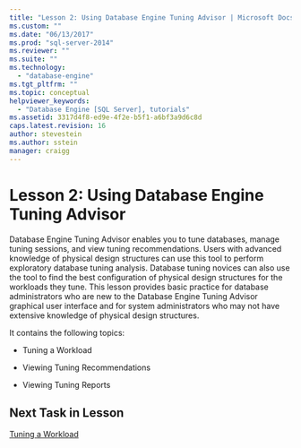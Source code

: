 ```yaml
---
title: "Lesson 2: Using Database Engine Tuning Advisor | Microsoft Docs"
ms.custom: ""
ms.date: "06/13/2017"
ms.prod: "sql-server-2014"
ms.reviewer: ""
ms.suite: ""
ms.technology: 
  - "database-engine"
ms.tgt_pltfrm: ""
ms.topic: conceptual
helpviewer_keywords: 
  - "Database Engine [SQL Server], tutorials"
ms.assetid: 3317d4f8-ed9e-4f2e-b5f1-a6bf3a9d6c8d
caps.latest.revision: 16
author: stevestein
ms.author: sstein
manager: craigg
---
```

# Lesson 2: Using Database Engine Tuning Advisor
  Database Engine Tuning Advisor enables you to tune databases, manage tuning sessions, and view tuning recommendations. Users with advanced knowledge of physical design structures can use this tool to perform exploratory database tuning analysis. Database tuning novices can also use the tool to find the best configuration of physical design structures for the workloads they tune. This lesson provides basic practice for database administrators who are new to the Database Engine Tuning Advisor graphical user interface and for system administrators who may not have extensive knowledge of physical design structures.  
  
 It contains the following topics:  
  
-   Tuning a Workload  
  
-   Viewing Tuning Recommendations  
  
-   Viewing Tuning Reports  
  
## Next Task in Lesson  
 [Tuning a Workload](lesson-1-1-tuning-a-workload.md)  
  
  
